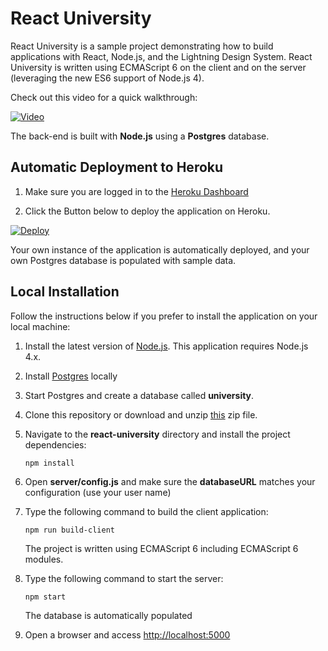 # React University

React University is a sample project demonstrating how to build applications with React, Node.js, and the Lightning Design System. React University is written using ECMAScript 6 on the client and on the server (leveraging the new ES6 support of Node.js 4).

Check out this video for a quick walkthrough:

[![Video](http://img.youtube.com/vi/32Agr6QWmqU/0.jpg)](http://www.youtube.com/watch?v=32Agr6QWmqU)

The back-end is built with **Node.js** using a **Postgres** database. 

## Automatic Deployment to Heroku

1. Make sure you are logged in to the [Heroku Dashboard](https://dashboard.heroku.com)

1. Click the Button below to deploy the application on Heroku.

[![Deploy](https://www.herokucdn.com/deploy/button.png)](https://heroku.com/deploy)

Your own instance of the application is automatically deployed, and your own Postgres database is populated with sample data.

## Local Installation

Follow the instructions below if you prefer to install the application on your local machine:

1. Install the latest version of [Node.js](https://nodejs.org). This application requires Node.js 4.x.

1. Install [Postgres](http://www.postgresql.org/) locally 

1. Start Postgres and create a database called **university**.

1. Clone this repository or download and unzip [this](https://github.com/ccoenraets/react-university/archive/master.zip) zip file.

1. Navigate to the **react-university** directory and install the project dependencies:

    ```
    npm install
    ```

1. Open **server/config.js** and make sure the **databaseURL** matches your configuration (use your user name)

1. Type the following command to build the client application:

    ```
    npm run build-client
    ```
    
    The project is written using ECMAScript 6 including ECMAScript 6 modules.

1. Type the following command to start the server:
    
    ```
    npm start
    ```
    
    The database is automatically populated
    
1. Open a browser and access [http://localhost:5000](http://localhost:5000)